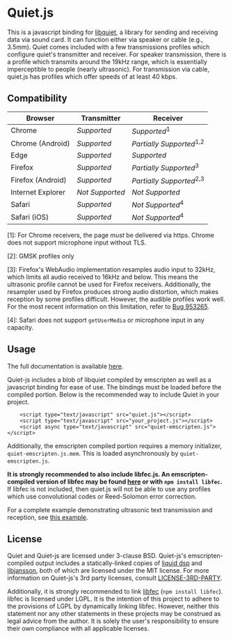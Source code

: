 Quiet.js
===========
This is a javascript binding for [libquiet](https://github.com/brian-armstrong/quiet), a library for sending and receiving data via sound card. It can function either via speaker or cable (e.g., 3.5mm). Quiet comes included with a few transmissions profiles which configure quiet's transmitter and receiver. For speaker transmission, there is a profile which transmits around the 19kHz range, which is essentially imperceptible to people (nearly ultrasonic). For transmission via cable, quiet.js has profiles which offer speeds of at least 40 kbps.

Compatibility
--------
| Browser           | Transmitter             | Receiver                           |
| ------------------|-------------------------|------------------------------------|
| Chrome            | *Supported*             | *Supported*<sup>1</sup>            |
| Chrome (Android)  | *Supported*             | *Partially Supported*<sup>1,2</sup>|
| Edge              | *Supported*             | *Supported*                        |
| Firefox           | *Supported*             | *Partially Supported*<sup>3</sup>  |
| Firefox (Android) | *Supported*             | *Partially Supported*<sup>2,3</sup>|
| Internet Explorer | *Not Supported*         | *Not Supported*                    |
| Safari            | *Supported*             | *Not Supported*<sup>4</sup>        |
| Safari (iOS)      | *Supported*             | *Not Supported*<sup>4</sup>        |

[1]: For Chrome receivers, the page *must* be delivered via https. Chrome does not support microphone input without TLS.

[2]: GMSK profiles only

[3]: Firefox's WebAudio implementation resamples audio input to 32kHz, which limits all audio received to 16kHz and below. This means the ultrasonic profile cannot be used for Firefox receivers. Additionally, the resampler used by Firefox produces strong audio distortion, which makes reception by some profiles difficult. However, the audible profiles work well. For the most recent information on this limitation, refer to [Bug 953265](https://bugzilla.mozilla.org/show_bug.cgi?id=953265).

[4]: Safari does not support `getUserMedia` or microphone input in any capacity.

Usage
--------
The full documentation is available [here](http://brian-armstrong.github.io/quiet-js/docs/).

Quiet-js includes a blob of libquiet compiled by emscripten as well as a javascript binding for ease of use. The bindings must be loaded before the compiled portion. Below is the recommended way to include Quiet in your project.

```
    <script type="text/javascript" src="quiet.js"></script>
    <script type="text/javascript" src="your_project.js"></script>
    <script async type="text/javascript" src="quiet-emscripten.js"></script>
```

Additionally, the emscripten compiled portion requires a memory initializer, `quiet-emscripten.js.mem`. This is loaded asynchronously by `quiet-emscripten.js`.

**It is strongly recommended to also include libfec.js. An emscripten-compiled version of libfec may be found [here](https://github.com/brian-armstrong/libfec/releases) or with `npm install libfec`.** If libfec is not included, then quiet.js will not be able to use any profiles which use convolutional codes or Reed-Solomon error correction.

For a complete example demonstrating ultrasonic text transmission and reception, see [this example](https://github.com/brian-armstrong/quiet-js/tree/master/examples/text).


License
--------
Quiet and Quiet-js are licensed under 3-clause BSD. Quiet-js's emscripten-compiled output includes a statically-linked copies of [liquid dsp](http://liquidsdr.org/) and [libjansson](http://www.digip.org/jansson/), both of which are licensed under the MIT license. For more information on Quiet-js's 3rd party licenses, consult [LICENSE-3RD-PARTY](https://github.com/brian-armstrong/quiet-js/blob/master/LICENSE-3RD-PARTY).

Additionally, it is strongly recommended to link [libfec](http://www.ka9q.net/code/fec/) (`npm install libfec`). libfec is licensed under LGPL. It is the intention of this project to adhere to the provisions of LGPL by dynamically linking libfec. However, neither this statement nor any other statements in these projects may be construed as legal advice from the author. It is solely the user's responsibility to ensure their own compliance with all applicable licenses.
